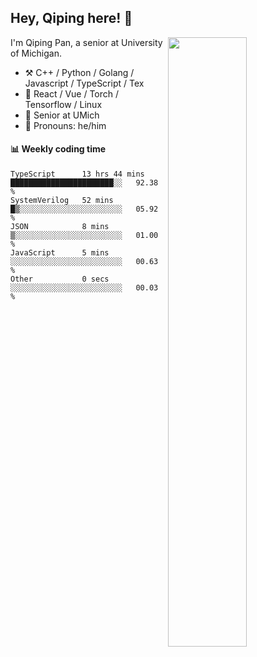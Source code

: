 

## Hey, Qiping here! :wave:

[<img align="right" width="50%" src="https://github-readme-stats.vercel.app/api?username=ppppqp&theme=dark&show_icons=true">](https://metrics.lecoq.io/ppppqp?template=classic)


I'm Qiping Pan, a senior at University of Michigan.

-   :hammer_and_pick: C++ / Python / Golang / Javascript / TypeScript / Tex
-   :pencil: React / Vue / Torch / Tensorflow / Linux 
-   :seedling: Senior at UMich
-   :man: Pronouns: he/him



#### :bar_chart: Weekly coding time

<!--START_SECTION:waka-->

```text
TypeScript      13 hrs 44 mins  ███████████████████████░░   92.38 %
SystemVerilog   52 mins         █▒░░░░░░░░░░░░░░░░░░░░░░░   05.92 %
JSON            8 mins          ▒░░░░░░░░░░░░░░░░░░░░░░░░   01.00 %
JavaScript      5 mins          ░░░░░░░░░░░░░░░░░░░░░░░░░   00.63 %
Other           0 secs          ░░░░░░░░░░░░░░░░░░░░░░░░░   00.03 %
```

<!--END_SECTION:waka-->
